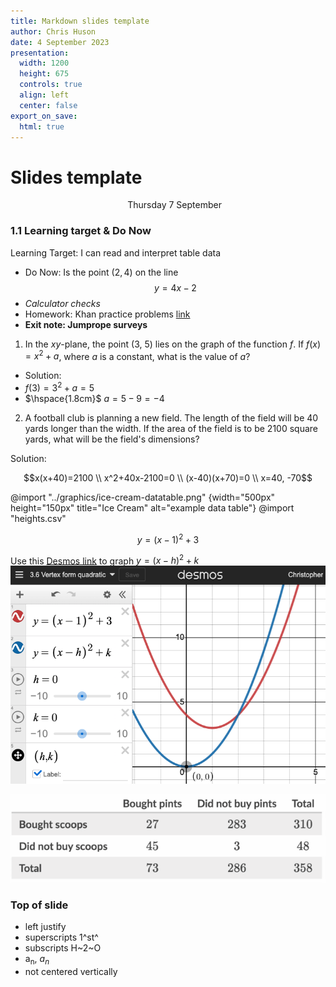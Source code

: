 ```yaml
---
title: Markdown slides template
author: Chris Huson
date: 4 September 2023
presentation:
  width: 1200
  height: 675
  controls: true
  align: left
  center: false
export_on_save:
  html: true
---
```

<!-- slide -->
# Slides template

<!-- slide -->
$\hspace{5cm}$ Thursday 7 September

### 1.1 Learning target & Do Now

Learning Target: I can read and interpret table data

- Do Now: Is the point $(2,4)$ on the line
$$y=4x-2$$
- *Calculator checks*
- Homework: Khan practice problems [link](https://www.khanacademy.org/mission/sat)
- **Exit note: Jumprope surveys**

<!-- slide -->

1. In the $xy$-plane, the point (3, 5) lies on the graph of the function $f$. If $f(x)=x^2+a$, where $a$ is a constant, what is the value of $a$?

- Solution: <!-- .element: class="fragment" data-fragment-index="1" -->
- $f(3)=3^2+a=5$ <!-- .element: class="fragment" data-fragment-index="1" -->
- $\hspace{1.8cm}$ $a=5-9 = -4$ <!-- .element: class="fragment" data-fragment-index="1" -->

<!-- .slide: data-align="left" -->

2. A football club is planning a new field. The length of the field will be 40 yards longer than the width. If the area of the field is to be 2100 square yards, what will be the field's dimensions?

Solution: <!-- .element: class="fragment" data-fragment-index="1" -->

$$x(x+40)=2100 \\ x^2+40x-2100=0 \\ (x-40)(x+70)=0 \\ x=40, -70$$ <!-- .element: class="fragment" data-fragment-index="1" -->

<!-- slide -->

@import "../graphics/ice-cream-datatable.png" {width="500px" height="150px" title="Ice Cream" alt="example data table"}
@import "heights.csv"

<!-- slide -->

$$y=(x-1)^2+3$$

Use this [Desmos link](https://www.desmos.com/calculator/seeud05djh) to graph $y=(x-h)^2+k$
![desmos quadratics graph](../graphics/vertex-form-graph.png)

![Khan "easy" problem](../graphics/ice-cream-datatable.png)

<!-- .slide: data-align="left" -->

### Top of slide

- left justify
- superscripts 1^st^
- subscripts H~2~O
- a<sub>n</sub>, $a_n$
- not centered vertically

